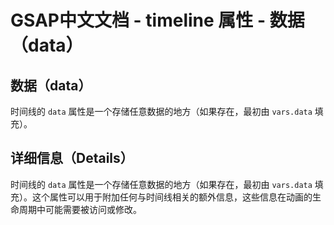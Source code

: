 # GSAP中文文档 - timeline 属性 - 数据（data）

## 数据（data）

时间线的 `data` 属性是一个存储任意数据的地方（如果存在，最初由 `vars.data` 填充）。

## 详细信息（Details）

时间线的 `data` 属性是一个存储任意数据的地方（如果存在，最初由 `vars.data` 填充）。这个属性可以用于附加任何与时间线相关的额外信息，这些信息在动画的生命周期中可能需要被访问或修改。

